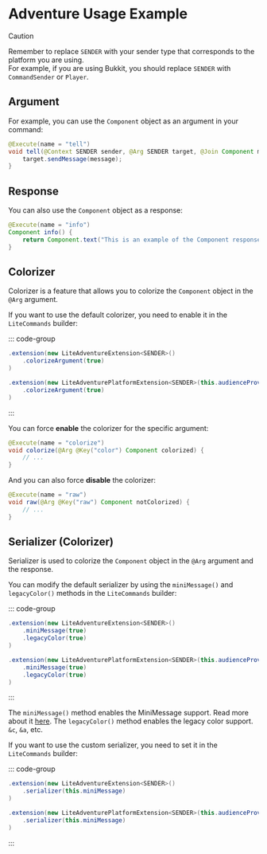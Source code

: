 # Adventure Usage Example

> [!CAUTION]
> Remember to replace `SENDER` with your sender type that corresponds to the platform you are using.  
> For example, if you are using Bukkit, you should replace `SENDER` with `CommandSender` or `Player`.

## Argument

For example, you can use the `Component` object as an argument in your command:

```java
@Execute(name = "tell")
void tell(@Context SENDER sender, @Arg SENDER target, @Join Component message) {
    target.sendMessage(message);
}
```

## Response

You can also use the `Component` object as a response:

```java
@Execute(name = "info")
Component info() {
    return Component.text("This is an example of the Component response.");
}
```

## Colorizer

Colorizer is a feature that allows you to colorize the `Component` object in the `@Arg` argument.

If you want to use the default colorizer, you need to enable it in the `LiteCommands` builder:

::: code-group

```java [Adventure]
.extension(new LiteAdventureExtension<SENDER>()
    .colorizeArgument(true)
)
```

```java [Adventure Platform]
.extension(new LiteAdventurePlatformExtension<SENDER>(this.audienceProvider)
    .colorizeArgument(true)
)
```

:::

You can force **enable** the colorizer for the specific argument:

```java
@Execute(name = "colorize")
void colorize(@Arg @Key("color") Component colorized) {
    // ...
}
```

And you can also force **disable** the colorizer:

```java
@Execute(name = "raw")
void raw(@Arg @Key("raw") Component notColorized) {
    // ...
}
```

## Serializer (Colorizer)

Serializer is used to colorize the `Component` object in the `@Arg` argument and the response.

You can modify the default serializer by using the `miniMessage()` and `legacyColor()` methods in the `LiteCommands` builder:

::: code-group

```java [Adventure]
.extension(new LiteAdventureExtension<SENDER>()
    .miniMessage(true)
    .legacyColor(true)
)
```

```java [Adventure Platform]
.extension(new LiteAdventurePlatformExtension<SENDER>(this.audienceProvider)
    .miniMessage(true)
    .legacyColor(true)
)
```

:::

The `miniMessage()` method enables the MiniMessage support. Read more about it [here](https://docs.advntr.dev/minimessage/).
The `legacyColor()` method enables the legacy color support. `&c`, `&a`, etc.

If you want to use the custom serializer, you need to set it in the `LiteCommands` builder:

::: code-group

```java [Adventure]
.extension(new LiteAdventureExtension<SENDER>()
    .serializer(this.miniMessage)
)
```

```java [Adventure Platform]
.extension(new LiteAdventurePlatformExtension<SENDER>(this.audienceProvider)
    .serializer(this.miniMessage)
)
```

:::
